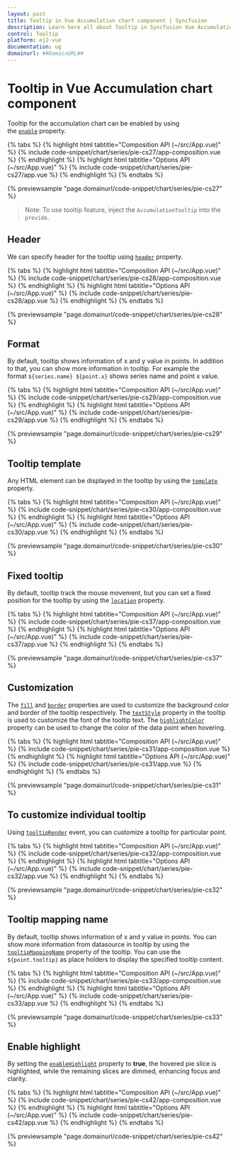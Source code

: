 ```yaml
---
layout: post
title: Tooltip in Vue Accumulation chart component | Syncfusion
description: Learn here all about Tooltip in Syncfusion Vue Accumulation chart component of Syncfusion Essential JS 2 and more.
control: Tooltip 
platform: ej2-vue
documentation: ug
domainurl: ##DomainURL##
---
```


# Tooltip in Vue Accumulation chart component

Tooltip for the accumulation chart can be enabled by using the [`enable`](https://ej2.syncfusion.com/vue/documentation/api/accumulation-chart/tooltipSettingsModel/#enable) property.

{% tabs %}
{% highlight html tabtitle="Composition API (~/src/App.vue)" %}
{% include code-snippet/chart/series/pie-cs27/app-composition.vue %}
{% endhighlight %}
{% highlight html tabtitle="Options API (~/src/App.vue)" %}
{% include code-snippet/chart/series/pie-cs27/app.vue %}
{% endhighlight %}
{% endtabs %}
        
{% previewsample "page.domainurl/code-snippet/chart/series/pie-cs27" %}

>Note: To use tooltip feature, inject the `AccumulationTooltip` into the `provide`.

## Header

We can specify header for the tooltip using [`header`](https://ej2.syncfusion.com/vue/documentation/api/accumulation-chart/tooltipSettingsModel/#header) property.

{% tabs %}
{% highlight html tabtitle="Composition API (~/src/App.vue)" %}
{% include code-snippet/chart/series/pie-cs28/app-composition.vue %}
{% endhighlight %}
{% highlight html tabtitle="Options API (~/src/App.vue)" %}
{% include code-snippet/chart/series/pie-cs28/app.vue %}
{% endhighlight %}
{% endtabs %}
        
{% previewsample "page.domainurl/code-snippet/chart/series/pie-cs28" %}

## Format

By default, tooltip shows information of x and y value in points. In addition to that, you can show more information in tooltip. For example the format `${series.name} ${point.x}` shows series name and point x value.

{% tabs %}
{% highlight html tabtitle="Composition API (~/src/App.vue)" %}
{% include code-snippet/chart/series/pie-cs29/app-composition.vue %}
{% endhighlight %}
{% highlight html tabtitle="Options API (~/src/App.vue)" %}
{% include code-snippet/chart/series/pie-cs29/app.vue %}
{% endhighlight %}
{% endtabs %}
        
{% previewsample "page.domainurl/code-snippet/chart/series/pie-cs29" %}

## Tooltip template

Any HTML element can be displayed in the tooltip by using the [`template`](https://ej2.syncfusion.com/vue/documentation/api/accumulation-chart/tooltipSettingsModel/#template) property.

{% tabs %}
{% highlight html tabtitle="Composition API (~/src/App.vue)" %}
{% include code-snippet/chart/series/pie-cs30/app-composition.vue %}
{% endhighlight %}
{% highlight html tabtitle="Options API (~/src/App.vue)" %}
{% include code-snippet/chart/series/pie-cs30/app.vue %}
{% endhighlight %}
{% endtabs %}
        
{% previewsample "page.domainurl/code-snippet/chart/series/pie-cs30" %}

## Fixed tooltip

By default, tooltip track the mouse movement, but you can set a fixed position for the tooltip by using the [`location`](https://ej2.syncfusion.com/vue/documentation/api/accumulation-chart/tooltipSettingsModel/#location) property.

{% tabs %}
{% highlight html tabtitle="Composition API (~/src/App.vue)" %}
{% include code-snippet/chart/series/pie-cs37/app-composition.vue %}
{% endhighlight %}
{% highlight html tabtitle="Options API (~/src/App.vue)" %}
{% include code-snippet/chart/series/pie-cs37/app.vue %}
{% endhighlight %}
{% endtabs %}
        
{% previewsample "page.domainurl/code-snippet/chart/series/pie-cs37" %}

## Customization

The [`fill`](https://ej2.syncfusion.com/vue/documentation/api/chart/tooltipSettingsModel/#fill) and [`border`](https://ej2.syncfusion.com/vue/documentation/api/chart/tooltipSettingsModel/#border) properties are used to customize the background color and border of the tooltip respectively. The [`textStyle`](https://ej2.syncfusion.com/vue/documentation/api/chart/tooltipSettingsModel/#textstyle) property in the tooltip is used to customize the font of the tooltip text. The [`highlightColor`](https://ej2.syncfusion.com/vue/documentation/api/accumulation-chart/accumulationChartModel/#highlightcolor) property can be used to change the color of the data point when hovering.

{% tabs %}
{% highlight html tabtitle="Composition API (~/src/App.vue)" %}
{% include code-snippet/chart/series/pie-cs31/app-composition.vue %}
{% endhighlight %}
{% highlight html tabtitle="Options API (~/src/App.vue)" %}
{% include code-snippet/chart/series/pie-cs31/app.vue %}
{% endhighlight %}
{% endtabs %}
        
{% previewsample "page.domainurl/code-snippet/chart/series/pie-cs31" %}

## To customize individual tooltip

Using [`tooltipRender`](https://ej2.syncfusion.com/vue/documentation/api/accumulation-chart/iAccTooltipRenderEventArgs/) event, you can customize a tooltip for particular point.

{% tabs %}
{% highlight html tabtitle="Composition API (~/src/App.vue)" %}
{% include code-snippet/chart/series/pie-cs32/app-composition.vue %}
{% endhighlight %}
{% highlight html tabtitle="Options API (~/src/App.vue)" %}
{% include code-snippet/chart/series/pie-cs32/app.vue %}
{% endhighlight %}
{% endtabs %}
        
{% previewsample "page.domainurl/code-snippet/chart/series/pie-cs32" %}

## Tooltip mapping name

By default, tooltip shows information of x and y value in points. You can show more information from datasource in tooltip by using the [`tooltipMappingName`](https://ej2.syncfusion.com/vue/documentation/api/accumulation-chart/accumulationSeriesModel/#tooltipmappingname) property of the tooltip. You can use the `${point.tooltip}` as place holders to display the specified tooltip content.

{% tabs %}
{% highlight html tabtitle="Composition API (~/src/App.vue)" %}
{% include code-snippet/chart/series/pie-cs33/app-composition.vue %}
{% endhighlight %}
{% highlight html tabtitle="Options API (~/src/App.vue)" %}
{% include code-snippet/chart/series/pie-cs33/app.vue %}
{% endhighlight %}
{% endtabs %}
        
{% previewsample "page.domainurl/code-snippet/chart/series/pie-cs33" %}

## Enable highlight

By setting the [`enableHighlight`](https://ej2.syncfusion.com/vue/documentation/api/accumulation-chart/tooltipSettingsModel/#enablehighlight) property to **true**, the hovered pie slice is highlighted, while the remaining slices are dimmed, enhancing focus and clarity.

{% tabs %}
{% highlight html tabtitle="Composition API (~/src/App.vue)" %}
{% include code-snippet/chart/series/pie-cs42/app-composition.vue %}
{% endhighlight %}
{% highlight html tabtitle="Options API (~/src/App.vue)" %}
{% include code-snippet/chart/series/pie-cs42/app.vue %}
{% endhighlight %}
{% endtabs %}
        
{% previewsample "page.domainurl/code-snippet/chart/series/pie-cs42" %}
